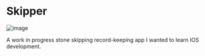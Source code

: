 # Skipper
![image](https://github.com/FarzadR-Dev/Skipper/assets/57573584/decec294-06d6-490d-b22f-92ad7c5669d4)

A work in progress stone skipping record-keeping app
I wanted to learn IOS development.
